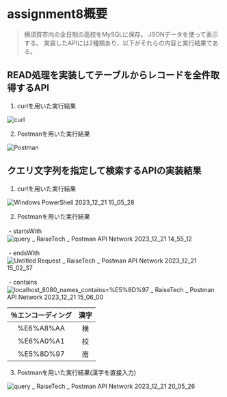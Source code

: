 # assignment8概要

> 横須賀市内の全日制の高校をMySQLに保存。
> JSONデータを使って表示する。
> 実装したAPIには2種類あり、以下がそれらの内容と実行結果である。


## READ処理を実装してテーブルからレコードを全件取得するAPI

1. curlを用いた実行結果

![curl](https://github.com/silvernyanko/assignment8/assets/145736051/9ad84cd6-e181-4ad3-91ea-756d48b252dd)


2. Postmanを用いた実行結果

![Postman](https://github.com/silvernyanko/assignment8/assets/145736051/f1d44cbf-fc7d-4f63-b9ad-c6e587dbcf9c)



## クエリ文字列を指定して検索するAPIの実装結果

1. curlを用いた実行結果

![Windows PowerShell 2023_12_21 15_05_28](https://github.com/silvernyanko/assignment8/assets/145736051/0f386ad1-c52b-4c55-93b8-370097dce6dc)



2. Postmanを用いた実行結果

・startsWith
![query _ RaiseTech _ Postman API Network 2023_12_21 14_55_12](https://github.com/silvernyanko/assignment8/assets/145736051/01dae3ab-09d2-4553-8d7c-f0717330c9c6)

・endsWith
![Untitled Request _ RaiseTech _ Postman API Network 2023_12_21 15_02_37](https://github.com/silvernyanko/assignment8/assets/145736051/3d5bac37-6e6e-42cf-bd9f-709ed259588b)

・contains
![localhost_8080_names_contains=%E5%8D%97 _ RaiseTech _ Postman API Network 2023_12_21 15_06_00](https://github.com/silvernyanko/assignment8/assets/145736051/10244c35-5130-4baa-aae0-4f055fd073c6)

| ％エンコーディング  |  漢字  |
|:----------:|:----:|
| %E6%A8%AA  |  横   |
| %E6%A0%A1  |  校   |
| %E5%8D%97  |  南   |

3. Postmanを用いた実行結果(漢字を直接入力)

![query _ RaiseTech _ Postman API Network 2023_12_21 20_05_26](https://github.com/silvernyanko/assignment8/assets/145736051/71603601-111e-4d7d-99e3-7883a9b210bd)